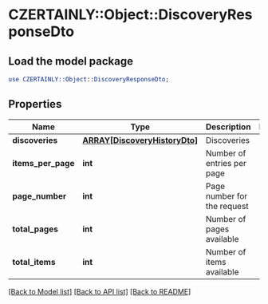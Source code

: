 # CZERTAINLY::Object::DiscoveryResponseDto

## Load the model package
```perl
use CZERTAINLY::Object::DiscoveryResponseDto;
```

## Properties
Name | Type | Description | Notes
------------ | ------------- | ------------- | -------------
**discoveries** | [**ARRAY[DiscoveryHistoryDto]**](DiscoveryHistoryDto.md) | Discoveries | 
**items_per_page** | **int** | Number of entries per page | 
**page_number** | **int** | Page number for the request | 
**total_pages** | **int** | Number of pages available | 
**total_items** | **int** | Number of items available | 

[[Back to Model list]](../README.md#documentation-for-models) [[Back to API list]](../README.md#documentation-for-api-endpoints) [[Back to README]](../README.md)


